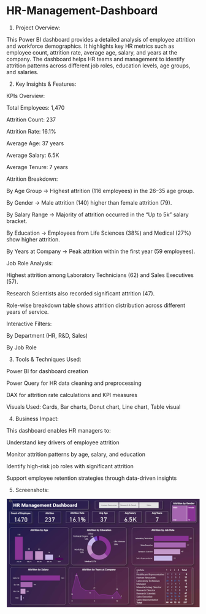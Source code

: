 # HR-Management-Dashboard
1. Project Overview:

This Power BI dashboard provides a detailed analysis of employee attrition and workforce demographics. It highlights key HR metrics such as employee count, attrition rate, average age, salary, and years at the company. The dashboard helps HR teams and management to identify attrition patterns across different job roles, education levels, age groups, and salaries.

2. Key Insights & Features:

KPIs Overview:

Total Employees: 1,470

Attrition Count: 237

Attrition Rate: 16.1%

Average Age: 37 years

Average Salary: 6.5K

Average Tenure: 7 years

Attrition Breakdown:

By Age Group → Highest attrition (116 employees) in the 26–35 age group.

By Gender → Male attrition (140) higher than female attrition (79).

By Salary Range → Majority of attrition occurred in the “Up to 5k” salary bracket.

By Education → Employees from Life Sciences (38%) and Medical (27%) show higher attrition.

By Years at Company → Peak attrition within the first year (59 employees).

Job Role Analysis:

Highest attrition among Laboratory Technicians (62) and Sales Executives (57).

Research Scientists also recorded significant attrition (47).

Role-wise breakdown table shows attrition distribution across different years of service.

Interactive Filters:

By Department (HR, R&D, Sales)

By Job Role

3. Tools & Techniques Used:

Power BI for dashboard creation

Power Query for HR data cleaning and preprocessing

DAX for attrition rate calculations and KPI measures

Visuals Used: Cards, Bar charts, Donut chart, Line chart, Table visual

4. Business Impact:

This dashboard enables HR managers to:

Understand key drivers of employee attrition

Monitor attrition patterns by age, salary, and education

Identify high-risk job roles with significant attrition

Support employee retention strategies through data-driven insights

5. Screenshots:

![Dashboard_preview](https://github.com/Prerna0110/HR-Management-Dashboard/blob/main/Dashboard_Snapshot3.png)
